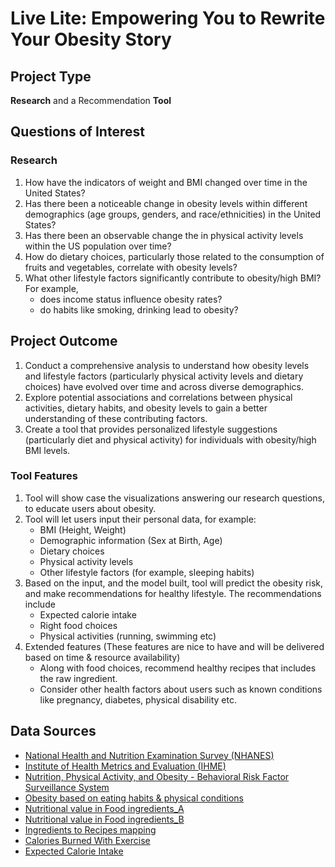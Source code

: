 # Live Lite: Empowering You to Rewrite Your Obesity Story

## Project Type
**Research** and a Recommendation **Tool**

## Questions of Interest
### Research
1. How have the indicators of weight and BMI changed over time in the United States?
2. Has there been a noticeable change in obesity levels within different demographics (age groups, genders, and race/ethnicities) in the United States?
3. Has there been an observable change the in physical activity levels within the US population over time?
4. How do dietary choices, particularly those related to the consumption of fruits and vegetables, correlate with obesity levels?
5. What other lifestyle factors significantly contribute to obesity/high BMI?
For example,
   -  does income status influence obesity rates?
   - do habits like smoking, drinking lead to obesity?


## Project Outcome
1. Conduct a comprehensive analysis to understand how obesity levels and lifestyle factors (particularly physical activity levels and dietary choices) have evolved over time and across diverse demographics.
2. Explore potential associations and correlations between physical activities, dietary habits, and obesity levels to gain a better understanding of these contributing factors.
3. Create a tool that provides personalized lifestyle suggestions (particularly diet and physical activity) for individuals with obesity/high BMI levels.

### Tool Features
1. Tool will show case the visualizations answering our research questions, to educate users about obesity.
2. Tool will let users input their personal data, for example:
   - BMI (Height, Weight)
   - Demographic information (Sex at Birth, Age)
   - Dietary choices
   - Physical activity levels
   - Other lifestyle factors (for example, sleeping habits)
3. Based on the input, and the model built, tool will predict the obesity risk, and make recommendations for healthy lifestyle. The recommendations include
   - Expected calorie intake
   - Right food choices
   - Physical activities (running, swimming etc)
4. Extended features (These features are nice to have and will be delivered based on time & resource availability)
   - Along with food choices, recommend healthy recipes that includes the raw ingredient. 
   - Consider other health factors about users such as known conditions like pregnancy, diabetes, physical disability etc.

## Data Sources
- [National Health and Nutrition Examination Survey (NHANES)](https://wwwn.cdc.gov/nchs/nhanes/Default.aspx)
- [Institute of Health Metrics and Evaluation (IHME)](https://www.healthdata.org/research-analysis/gbd)
- [Nutrition, Physical Activity, and Obesity - Behavioral Risk Factor Surveillance System](https://data.cdc.gov/Nutrition-Physical-Activity-and-Obesity/Nutrition-Physical-Activity-and-Obesity-Behavioral/hn4x-zwk7/data_preview)
- [Obesity based on eating habits & physical conditions](https://www.kaggle.com/datasets/ankurbajaj9/obesity-levels)
- [Nutritional value in Food ingredients_A](https://fdc.nal.usda.gov/download-datasets.html)
- [Nutritional value in Food ingredients_B](https://www.kaggle.com/datasets/shrutisaxena/food-nutrition-dataset)
- [Ingredients to Recipes mapping](https://www.kaggle.com/datasets/shuyangli94/food-com-recipes-and-user-interactions)
- [Calories Burned With Exercise](https://www.kaggle.com/datasets/aadhavvignesh/calories-burned-during-exercise-and-activities)
- [Expected Calorie Intake](https://www.medicalnewstoday.com/articles/calorie-deficit#calculating-calorie-needs)
